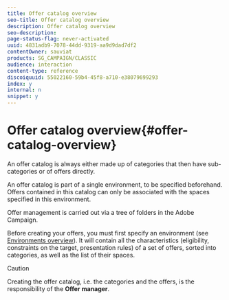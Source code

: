 ```yaml
---
title: Offer catalog overview
seo-title: Offer catalog overview
description: Offer catalog overview
seo-description: 
page-status-flag: never-activated
uuid: 4831adb9-7078-44dd-9319-aa9d9dad7df2
contentOwner: sauviat
products: SG_CAMPAIGN/CLASSIC
audience: interaction
content-type: reference
discoiquuid: 55022160-59b4-45f8-a710-e38079699293
index: y
internal: n
snippet: y
---
```


# Offer catalog overview{#offer-catalog-overview}

An offer catalog is always either made up of categories that then have sub-categories or of offers directly.

An offer catalog is part of a single environment, to be specified beforehand. Offers contained in this catalog can only be associated with the spaces specified in this environment.

Offer management is carried out via a tree of folders in the Adobe Campaign.

Before creating your offers, you must first specify an environment (see [Environments overview](../../interaction/using/environments-overview.md)). It will contain all the characteristics (eligibility, constraints on the target, presentation rules) of a set of offers, sorted into categories, as well as the list of their spaces.

>[!CAUTION]
>
>Creating the offer catalog, i.e. the categories and the offers, is the responsibility of the **Offer manager**.

